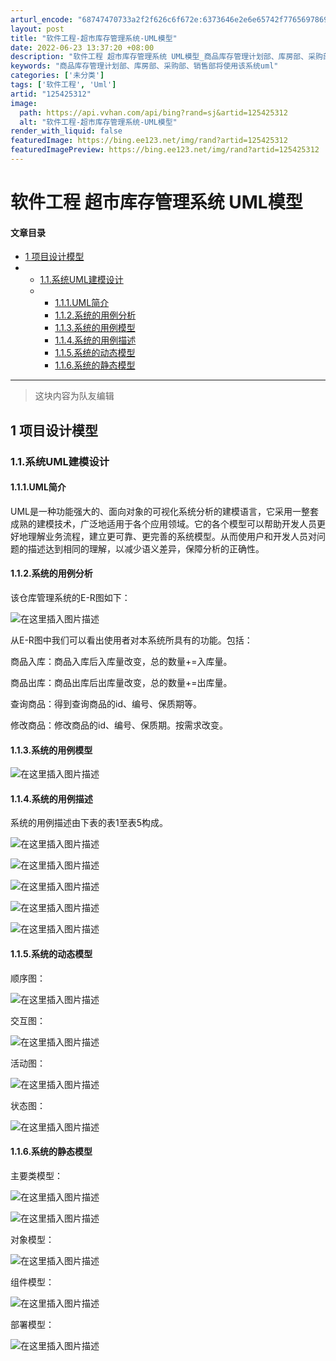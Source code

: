```yaml
---
arturl_encode: "68747470733a2f2f626c6f672e:6373646e2e6e65742f77656978696e5f34353533313338312f:61727469636c652f64657461696c732f313235343235333132"
layout: post
title: "软件工程-超市库存管理系统-UML模型"
date: 2022-06-23 13:37:20 +08:00
description: "软件工程 超市库存管理系统 UML模型_商品库存管理计划部、库房部、采购部、销售部将使用该系统uml"
keywords: "商品库存管理计划部、库房部、采购部、销售部将使用该系统uml"
categories: ['未分类']
tags: ['软件工程', 'Uml']
artid: "125425312"
image:
  path: https://api.vvhan.com/api/bing?rand=sj&artid=125425312
  alt: "软件工程-超市库存管理系统-UML模型"
render_with_liquid: false
featuredImage: https://bing.ee123.net/img/rand?artid=125425312
featuredImagePreview: https://bing.ee123.net/img/rand?artid=125425312
---
```


# 软件工程 超市库存管理系统 UML模型

#### 文章目录

* [1 项目设计模型](#1__7)
* + [1.1.系统UML建模设计](#11UML_8)
  + - [1.1.1.UML简介](#111UML_9)
    - [1.1.2.系统的用例分析](#112_11)
    - [1.1.3.系统的用例模型](#113_20)
    - [1.1.4.系统的用例描述](#114_23)
    - [1.1.5.系统的动态模型](#115_31)
    - [1.1.6.系统的静态模型](#116_40)

---

> 这块内容为队友编辑

## 1 项目设计模型

### 1.1.系统UML建模设计

#### 1.1.1.UML简介

UML是一种功能强大的、面向对象的可视化系统分析的建模语言，它采用一整套成熟的建模技术，广泛地适用于各个应用领域。它的各个模型可以帮助开发人员更好地理解业务流程，建立更可靠、更完善的系统模型。从而使用户和开发人员对问题的描述达到相同的理解，以减少语义差异，保障分析的正确性。

#### 1.1.2.系统的用例分析

该仓库管理系统的E-R图如下：
  
![在这里插入图片描述](https://i-blog.csdnimg.cn/blog_migrate/86452af1b412f3453fd893c8e745b323.png)
  
从E-R图中我们可以看出使用者对本系统所具有的功能。包括：
  
商品入库：商品入库后入库量改变，总的数量+=入库量。
  
商品出库：商品出库后出库量改变，总的数量+=出库量。
  
查询商品：得到查询商品的id、编号、保质期等。
  
修改商品：修改商品的id、编号、保质期。按需求改变。

#### 1.1.3.系统的用例模型

![在这里插入图片描述](https://i-blog.csdnimg.cn/blog_migrate/3a480f9037233b88dcd270f69ac577d6.png)

#### 1.1.4.系统的用例描述

系统的用例描述由下表的表1至表5构成。
  
![在这里插入图片描述](https://i-blog.csdnimg.cn/blog_migrate/2c14610dae033967773992f0495f29d2.png)
  
![在这里插入图片描述](https://i-blog.csdnimg.cn/blog_migrate/6e18e6b18a6bcaf0e4653486e083567c.png)
  
![在这里插入图片描述](https://i-blog.csdnimg.cn/blog_migrate/fe3ee7fc139cd01ba39cfc7e3156298a.png)
  
![在这里插入图片描述](https://i-blog.csdnimg.cn/blog_migrate/4b89df77e5262b29ddb35c13e619c6b5.png)
  
![在这里插入图片描述](https://i-blog.csdnimg.cn/blog_migrate/1759c81d01cc72851ec25fb23c01f730.png)

#### 1.1.5.系统的动态模型

顺序图：
  
![在这里插入图片描述](https://i-blog.csdnimg.cn/blog_migrate/64bd9e829668cc05e57ae5e40732156d.png)
  
交互图：
  
![在这里插入图片描述](https://i-blog.csdnimg.cn/blog_migrate/c813fd2771e3abae36177b2465ba1d3a.png)
  
活动图：
  
![在这里插入图片描述](https://i-blog.csdnimg.cn/blog_migrate/b74b2e6ecc59c63051a2ec0280bc0fab.png)
  
状态图：
  
![在这里插入图片描述](https://i-blog.csdnimg.cn/blog_migrate/124cf4616aee6c3f68eb329876dc742f.png)

#### 1.1.6.系统的静态模型

主要类模型：
  
![在这里插入图片描述](https://i-blog.csdnimg.cn/blog_migrate/aa68f950255730a59620da1ac17a6152.png)
  
![在这里插入图片描述](https://i-blog.csdnimg.cn/blog_migrate/ba54a5ffa437e97a87c306eb23c8e75c.png)

对象模型：
  
![在这里插入图片描述](https://i-blog.csdnimg.cn/blog_migrate/6a70054a962aa2b155d56c248b46fbc3.png)
  
组件模型：
  
![在这里插入图片描述](https://i-blog.csdnimg.cn/blog_migrate/1b033e6249a9f48333e4ad17f265d2a2.png)
  
部署模型：
  
![在这里插入图片描述](https://i-blog.csdnimg.cn/blog_migrate/357cf84c7dce27d6d7a893855334f9d7.png)